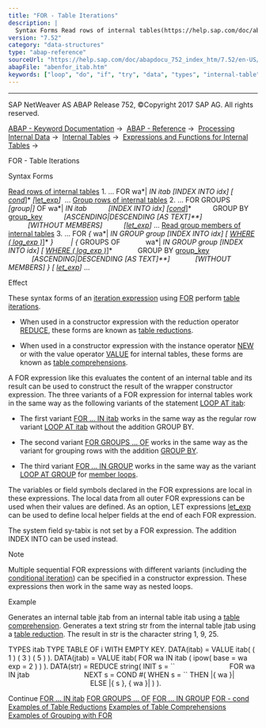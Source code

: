 ```yaml
---
title: "FOR - Table Iterations"
description: |
  Syntax Forms Read rows of internal tables(https://help.sap.com/doc/abapdocu_752_index_htm/7.52/en-US/abenfor_in_itab.htm) 1. ... FOR wa<fs> IN itab INDEX INTO idx  cond(https://help.sap.com/doc/abapdocu_752_index_htm/7.52/en-US/abenfor_cond.htm) let_exp(https://help.sa
version: "7.52"
category: "data-structures"
type: "abap-reference"
sourceUrl: "https://help.sap.com/doc/abapdocu_752_index_htm/7.52/en-US/abenfor_itab.htm"
abapFile: "abenfor_itab.htm"
keywords: ["loop", "do", "if", "try", "data", "types", "internal-table", "field-symbol", "abenfor", "itab"]
---
```


* * *

SAP NetWeaver AS ABAP Release 752, ©Copyright 2017 SAP AG. All rights reserved.

[ABAP - Keyword Documentation](https://help.sap.com/doc/abapdocu_752_index_htm/7.52/en-US/abenabap.htm) →  [ABAP - Reference](https://help.sap.com/doc/abapdocu_752_index_htm/7.52/en-US/abenabap_reference.htm) →  [Processing Internal Data](https://help.sap.com/doc/abapdocu_752_index_htm/7.52/en-US/abenabap_data_working.htm) →  [Internal Tables](https://help.sap.com/doc/abapdocu_752_index_htm/7.52/en-US/abenitab.htm) →  [Expressions and Functions for Internal Tables](https://help.sap.com/doc/abapdocu_752_index_htm/7.52/en-US/abentable_processing_expr_func.htm) → 

FOR - Table Iterations

Syntax Forms

[Read rows of internal tables](https://help.sap.com/doc/abapdocu_752_index_htm/7.52/en-US/abenfor_in_itab.htm)
1\. ... FOR wa*|*<fs> IN itab *\[*INDEX INTO idx*\]* *\[* [cond](https://help.sap.com/doc/abapdocu_752_index_htm/7.52/en-US/abenfor_cond.htm)*\]* *\[*[let\_exp](https://help.sap.com/doc/abapdocu_752_index_htm/7.52/en-US/abaplet.htm)*\]*  ...
[Group rows of internal tables](https://help.sap.com/doc/abapdocu_752_index_htm/7.52/en-US/abenfor_groups_of.htm)
2\. ... FOR GROUPS *\[*group*|*<group>*\]* OF wa*|*<fs> IN itab
          *\[*INDEX INTO idx*\]* *\[*[cond](https://help.sap.com/doc/abapdocu_752_index_htm/7.52/en-US/abenfor_cond.htm)*\]*
          GROUP BY [group\_key](https://help.sap.com/doc/abapdocu_752_index_htm/7.52/en-US/abaploop_at_itab_group_by_key.htm)
          *\[*ASCENDING*|*DESCENDING *\[*AS TEXT*\]**\]*
          *\[*WITHOUT MEMBERS*\]*
          *\[*[let\_exp](https://help.sap.com/doc/abapdocu_752_index_htm/7.52/en-US/abaplet.htm)*\]* ...
[Read group members of internal tables](https://help.sap.com/doc/abapdocu_752_index_htm/7.52/en-US/abenfor_in_group.htm)
3\. ... FOR *{* wa*|*<fs> IN GROUP group *\[*INDEX INTO idx*\]* *\[* [WHERE ( log\_exp )](https://help.sap.com/doc/abapdocu_752_index_htm/7.52/en-US/abenfor_cond.htm)*\]* *}*
        *|* *{* GROUPS OF
            wa*|*<fs> IN GROUP group *\[*INDEX INTO idx*\]* *\[* [WHERE ( log\_exp )](https://help.sap.com/doc/abapdocu_752_index_htm/7.52/en-US/abenfor_cond.htm)*\]*
            GROUP BY [group\_key](https://help.sap.com/doc/abapdocu_752_index_htm/7.52/en-US/abaploop_at_itab_group_by_key.htm)
            *\[*ASCENDING*|*DESCENDING *\[*AS TEXT*\]**\]*
            *\[*WITHOUT MEMBERS*\]* *}* *\[* [let\_exp](https://help.sap.com/doc/abapdocu_752_index_htm/7.52/en-US/abaplet.htm)*\]* ...

Effect

These syntax forms of an [iteration expression](https://help.sap.com/doc/abapdocu_752_index_htm/7.52/en-US/abeniteration_expression_glosry.htm "Glossary Entry") using [FOR](https://help.sap.com/doc/abapdocu_752_index_htm/7.52/en-US/abenfor.htm) perform [table iterations](https://help.sap.com/doc/abapdocu_752_index_htm/7.52/en-US/abentable_iteration_glosry.htm "Glossary Entry").

-   When used in a constructor expression with the reduction operator [REDUCE](https://help.sap.com/doc/abapdocu_752_index_htm/7.52/en-US/abenconstructor_expression_reduce.htm), these forms are known as [table reductions](https://help.sap.com/doc/abapdocu_752_index_htm/7.52/en-US/abentable_reduction_glosry.htm "Glossary Entry").

-   When used in a constructor expression with the instance operator [NEW](https://help.sap.com/doc/abapdocu_752_index_htm/7.52/en-US/abennew_constructor_params_itab.htm) or with the value operator [VALUE](https://help.sap.com/doc/abapdocu_752_index_htm/7.52/en-US/abenvalue_constructor_params_itab.htm) for internal tables, these forms are known as [table comprehensions](https://help.sap.com/doc/abapdocu_752_index_htm/7.52/en-US/abentable_comprehension_glosry.htm "Glossary Entry").

A FOR expression like this evaluates the content of an internal table and its result can be used to construct the result of the wrapper constructor expression. The three variants of a FOR expression for internal tables work in the same way as the following variants of the statement [LOOP AT itab](https://help.sap.com/doc/abapdocu_752_index_htm/7.52/en-US/abaploop_at_itab_variants.htm):

-   The first variant [FOR ... IN itab](https://help.sap.com/doc/abapdocu_752_index_htm/7.52/en-US/abenfor_in_itab.htm) works in the same way as the regular row variant [LOOP AT itab](https://help.sap.com/doc/abapdocu_752_index_htm/7.52/en-US/abaploop_at_itab.htm) without the addition GROUP BY.

-   The second variant [FOR GROUPS ... OF](https://help.sap.com/doc/abapdocu_752_index_htm/7.52/en-US/abenfor_groups_of.htm) works in the same way as the variant for grouping rows with the addition [GROUP BY](https://help.sap.com/doc/abapdocu_752_index_htm/7.52/en-US/abaploop_at_itab_group_by.htm).

-   The third variant [FOR ... IN GROUP](https://help.sap.com/doc/abapdocu_752_index_htm/7.52/en-US/abenfor_in_group.htm) works in the same way as the variant [LOOP AT GROUP](https://help.sap.com/doc/abapdocu_752_index_htm/7.52/en-US/abaploop_at_group.htm) for [member loops](https://help.sap.com/doc/abapdocu_752_index_htm/7.52/en-US/abenmember_loop_glosry.htm "Glossary Entry").

The variables or field symbols declared in the FOR expressions are local in these expressions. The local data from all outer FOR expressions can be used when their values are defined. As an option, LET expressions [let\_exp](https://help.sap.com/doc/abapdocu_752_index_htm/7.52/en-US/abaplet.htm) can be used to define local helper fields at the end of each FOR expression.

The system field sy-tabix is not set by a FOR expression. The addition INDEX INTO can be used instead.

Note

Multiple sequential FOR expressions with different variants (including the [conditional iteration](https://help.sap.com/doc/abapdocu_752_index_htm/7.52/en-US/abenfor_conditional.htm)) can be specified in a constructor expression. These expressions then work in the same way as nested loops.

Example

Generates an internal table jtab from an internal table itab using a [table comprehension](https://help.sap.com/doc/abapdocu_752_index_htm/7.52/en-US/abentable_comprehension_glosry.htm "Glossary Entry"). Generates a text string str from the internal table jtab using a [table reduction](https://help.sap.com/doc/abapdocu_752_index_htm/7.52/en-US/abentable_reduction_glosry.htm "Glossary Entry"). The result in str is the character string 1, 9, 25.

TYPES itab TYPE TABLE OF i WITH EMPTY KEY.
DATA(itab) = VALUE itab( ( 1 ) ( 3 ) ( 5 ) ).
DATA(jtab) = VALUE itab( FOR wa IN itab ( ipow( base = wa exp = 2 ) ) ).
DATA(str) = REDUCE string( INIT s = \`\`
                           FOR wa IN jtab
                           NEXT s = COND #( WHEN s = \`\` THEN |{ wa }|
                                            ELSE |{ s }, { wa }| ) ).

Continue
[FOR ... IN itab](https://help.sap.com/doc/abapdocu_752_index_htm/7.52/en-US/abenfor_in_itab.htm)
[FOR GROUPS ... OF](https://help.sap.com/doc/abapdocu_752_index_htm/7.52/en-US/abenfor_groups_of.htm)
[FOR ... IN GROUP](https://help.sap.com/doc/abapdocu_752_index_htm/7.52/en-US/abenfor_in_group.htm)
[FOR - cond](https://help.sap.com/doc/abapdocu_752_index_htm/7.52/en-US/abenfor_cond.htm)
[Examples of Table Reductions](https://help.sap.com/doc/abapdocu_752_index_htm/7.52/en-US/abentable_reductions_abexas.htm)
[Examples of Table Comprehensions](https://help.sap.com/doc/abapdocu_752_index_htm/7.52/en-US/abentable_comprehensions_abexas.htm)
[Examples of Grouping with FOR](https://help.sap.com/doc/abapdocu_752_index_htm/7.52/en-US/abenfor_grouping_abexas.htm)
